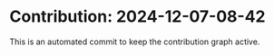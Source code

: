 # Contribution: 2024-12-07-08-42
This is an automated commit to keep the contribution graph active.
